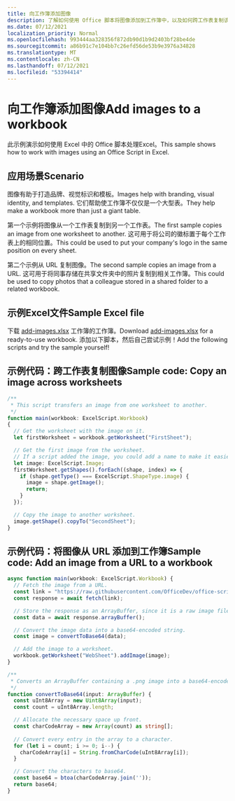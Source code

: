 ```yaml
---
title: 向工作簿添加图像
description: 了解如何使用 Office 脚本将图像添加到工作簿中，以及如何跨工作表复制该图像。
ms.date: 07/12/2021
localization_priority: Normal
ms.openlocfilehash: 993444aa328356f872db90d1b9d2403bf28be4de
ms.sourcegitcommit: a86b91c7e104bb7c26efd56de53b9e3976a34828
ms.translationtype: MT
ms.contentlocale: zh-CN
ms.lasthandoff: 07/12/2021
ms.locfileid: "53394414"
---
```

# <a name="add-images-to-a-workbook"></a><span data-ttu-id="ad9ef-103">向工作簿添加图像</span><span class="sxs-lookup"><span data-stu-id="ad9ef-103">Add images to a workbook</span></span>

<span data-ttu-id="ad9ef-104">此示例演示如何使用 Excel 中的 Office 脚本处理Excel。</span><span class="sxs-lookup"><span data-stu-id="ad9ef-104">This sample shows how to work with images using an Office Script in Excel.</span></span>

## <a name="scenario"></a><span data-ttu-id="ad9ef-105">应用场景</span><span class="sxs-lookup"><span data-stu-id="ad9ef-105">Scenario</span></span>

<span data-ttu-id="ad9ef-106">图像有助于打造品牌、视觉标识和模板。</span><span class="sxs-lookup"><span data-stu-id="ad9ef-106">Images help with branding, visual identity, and templates.</span></span> <span data-ttu-id="ad9ef-107">它们帮助使工作簿不仅仅是一个大型表。</span><span class="sxs-lookup"><span data-stu-id="ad9ef-107">They help make a workbook more than just a giant table.</span></span>

<span data-ttu-id="ad9ef-108">第一个示例将图像从一个工作表复制到另一个工作表。</span><span class="sxs-lookup"><span data-stu-id="ad9ef-108">The first sample copies an image from one worksheet to another.</span></span> <span data-ttu-id="ad9ef-109">这可用于将公司的徽标置于每个工作表上的相同位置。</span><span class="sxs-lookup"><span data-stu-id="ad9ef-109">This could be used to put your company's logo in the same position on every sheet.</span></span>

<span data-ttu-id="ad9ef-110">第二个示例从 URL 复制图像。</span><span class="sxs-lookup"><span data-stu-id="ad9ef-110">The second sample copies an image from a URL.</span></span> <span data-ttu-id="ad9ef-111">这可用于将同事存储在共享文件夹中的照片复制到相关工作簿。</span><span class="sxs-lookup"><span data-stu-id="ad9ef-111">This could be used to copy photos that a colleague stored in a shared folder to a related workbook.</span></span>

## <a name="sample-excel-file"></a><span data-ttu-id="ad9ef-112">示例Excel文件</span><span class="sxs-lookup"><span data-stu-id="ad9ef-112">Sample Excel file</span></span>

<span data-ttu-id="ad9ef-113">下载 <a href="add-images.xlsx">add-images.xlsx</a> 工作簿的工作簿。</span><span class="sxs-lookup"><span data-stu-id="ad9ef-113">Download <a href="add-images.xlsx">add-images.xlsx</a> for a ready-to-use workbook.</span></span> <span data-ttu-id="ad9ef-114">添加以下脚本，然后自己尝试示例！</span><span class="sxs-lookup"><span data-stu-id="ad9ef-114">Add the following scripts and try the sample yourself!</span></span>

## <a name="sample-code-copy-an-image-across-worksheets"></a><span data-ttu-id="ad9ef-115">示例代码：跨工作表复制图像</span><span class="sxs-lookup"><span data-stu-id="ad9ef-115">Sample code: Copy an image across worksheets</span></span>

```TypeScript
/**
 * This script transfers an image from one worksheet to another.
 */
function main(workbook: ExcelScript.Workbook)
{
  // Get the worksheet with the image on it.
  let firstWorksheet = workbook.getWorksheet("FirstSheet");

  // Get the first image from the worksheet.
  // If a script added the image, you could add a name to make it easier to find.
  let image: ExcelScript.Image;
  firstWorksheet.getShapes().forEach((shape, index) => {
    if (shape.getType() === ExcelScript.ShapeType.image) {
      image = shape.getImage();
      return;
    }
  });

  // Copy the image to another worksheet.
  image.getShape().copyTo("SecondSheet");
}
```

## <a name="sample-code-add-an-image-from-a-url-to-a-workbook"></a><span data-ttu-id="ad9ef-116">示例代码：将图像从 URL 添加到工作簿</span><span class="sxs-lookup"><span data-stu-id="ad9ef-116">Sample code: Add an image from a URL to a workbook</span></span>

```TypeScript
async function main(workbook: ExcelScript.Workbook) {
  // Fetch the image from a URL.
  const link = "https://raw.githubusercontent.com/OfficeDev/office-scripts-docs/master/docs/images/git-octocat.png";
  const response = await fetch(link);

  // Store the response as an ArrayBuffer, since it is a raw image file.
  const data = await response.arrayBuffer();

  // Convert the image data into a base64-encoded string.
  const image = convertToBase64(data);

  // Add the image to a worksheet.
  workbook.getWorksheet("WebSheet").addImage(image);
}

/**
 * Converts an ArrayBuffer containing a .png image into a base64-encoded string.
 */
function convertToBase64(input: ArrayBuffer) {
  const uInt8Array = new Uint8Array(input);
  const count = uInt8Array.length;

  // Allocate the necessary space up front.
  const charCodeArray = new Array(count) as string[];
  
  // Convert every entry in the array to a character.
  for (let i = count; i >= 0; i--) { 
    charCodeArray[i] = String.fromCharCode(uInt8Array[i]);
  }

  // Convert the characters to base64.
  const base64 = btoa(charCodeArray.join(''));
  return base64;
}
```
